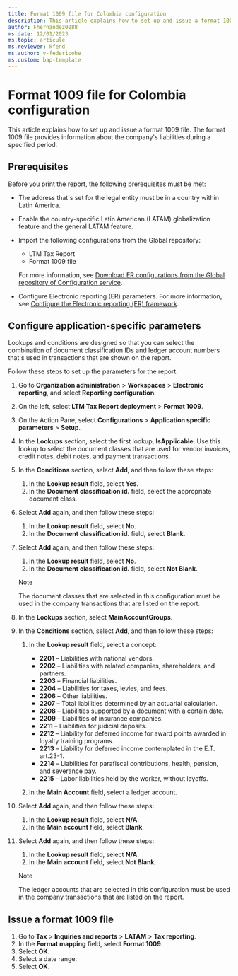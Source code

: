 ```yaml
---
title: Format 1009 file for Colombia configuration
description: This article explains how to set up and issue a format 1009 file for Colombia.
author: Fhernandez0088 
ms.date: 12/01/2023 
ms.topic: articule
ms.reviewer: kfend
ms.author: v-federicohe
ms.custom: bap-template
---
```


# Format 1009 file for Colombia configuration

This article explains how to set up and issue a format 1009 file. The format 1009 file provides information about the company's liabilities during a specified period.

## Prerequisites

Before you print the report, the following prerequisites must be met:

- The address that's set for the legal entity must be in a country within Latin America.
- Enable the country-specific Latin American (LATAM) globalization feature and the general LATAM feature.
- Import the following configurations from the Global repository:

    - LTM Tax Report
    - Format 1009 file

    For more information, see [Download ER configurations from the Global repository of Configuration service](../../../fin-ops-core/dev-itpro/analytics/er-download-configurations-global-repo.md).

- Configure Electronic reporting (ER) parameters. For more information, see [Configure the Electronic reporting (ER) framework](../../../fin-ops-core/dev-itpro/analytics/electronic-reporting-er-configure-parameters.md).

## Configure application-specific parameters

Lookups and conditions are designed so that you can select the combination of document classification IDs and ledger account numbers that's used in transactions that are shown on the report.

Follow these steps to set up the parameters for the report.

1. Go to **Organization administration** \> **Workspaces** \> **Electronic reporting**, and select **Reporting configuration**.
2. On the left, select **LTM Tax Report deployment** \> **Format 1009**.
3. On the Action Pane, select **Configurations** \> **Application specific parameters** \> **Setup**.
4. In the **Lookups** section, select the first lookup, **IsApplicable**. Use this lookup to select the document classes that are used for vendor invoices, credit notes, debit notes, and payment transactions.
5. In the **Conditions** section, select **Add**, and then follow these steps:

    1. In the **Lookup result** field, select **Yes**.
    2. In the **Document classification id.** field, select the appropriate document class.

6. Select **Add** again, and then follow these steps:

    1. In the **Lookup result** field, select **No**.
    2. In the **Document classification id.** field, select **Blank**.

7. Select **Add** again, and then follow these steps:

    1. In the **Lookup result** field, select **No**.
    2. In the **Document classification id.** field, select **Not Blank**.

    > [!NOTE]
    > The document classes that are selected in this configuration must be used in the company transactions that are listed on the report.

8. In the **Lookups** section, select **MainAccountGroups**.
9. In the **Conditions** section, select **Add**, and then follow these steps:

    1. In the **Lookup result** field, select a concept:

        - **2201** – Liabilities with national vendors.
        - **2202** – Liabilities with related companies, shareholders, and partners.
        - **2203** – Financial liabilities.
        - **2204** – Liabilities for taxes, levies, and fees.
        - **2206** – Other liabilities.
        - **2207** – Total liabilities determined by an actuarial calculation.
        - **2208** – Liabilities supported by a document with a certain date.
        - **2209** – Liabilities of insurance companies.
        - **2211** – Liabilities for judicial deposits.
        - **2212** – Liability for deferred income for award points awarded in loyalty training programs.
        - **2213** – Liability for deferred income contemplated in the E.T. art.23-1.
        - **2214** – Liabilities for parafiscal contributions, health, pension, and severance pay.
        - **2215** – Labor liabilities held by the worker, without layoffs.

    2. In the **Main Account** field, select a ledger account.

10. Select **Add** again, and then follow these steps:

    1. In the **Lookup result** field, select **N/A**.
    2. In the **Main account** field, select **Blank**.

11. Select **Add** again, and then follow these steps:

    1. In the **Lookup result** field, select **N/A**.
    2. In the **Main account** field, select **Not Blank**.

    > [!NOTE]
    > The ledger accounts that are selected in this configuration must be used in the company transactions that are listed on the report.

## Issue a format 1009 file

1. Go to **Tax** \> **Inquiries and reports** \> **LATAM** \> **Tax reporting**.
2. In the **Format mapping** field, select **Format 1009**.
3. Select **OK**.
4. Select a date range.
5. Select **OK**.
